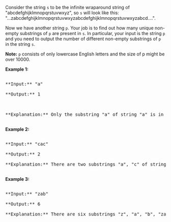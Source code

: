 
Consider the string `s` to be the infinite wraparound string of "abcdefghijklmnopqrstuvwxyz", so `s` will look like this: "...zabcdefghijklmnopqrstuvwxyzabcdefghijklmnopqrstuvwxyzabcd....".

Now we have another string `p`. Your job is to find out how many unique non-empty substrings of `p` are present in `s`. In particular, your input is the string `p` and you need to output the number of different non-empty substrings of `p` in the string `s`.

**Note:** `p` consists of only lowercase English letters and the size of p might be over 10000.

**Example 1:**<br />
<pre>
**Input:** "a"
**Output:** 1

**Explanation:** Only the substring "a" of string "a" is in the string s.
</pre>


**Example 2:**<br />
<pre>
**Input:** "cac"
**Output:** 2
**Explanation:** There are two substrings "a", "c" of string "cac" in the string s.
</pre>


**Example 3:**<br />
<pre>
**Input:** "zab"
**Output:** 6
**Explanation:** There are six substrings "z", "a", "b", "za", "ab", "zab" of string "zab" in the string s.
</pre>

